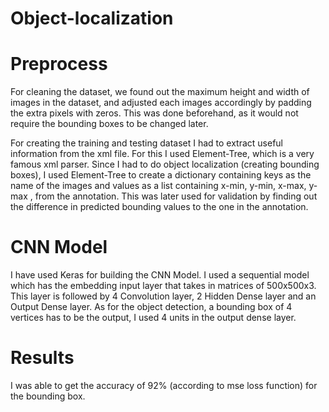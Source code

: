 # Object-localization



# Preprocess

For cleaning the dataset, we found out the maximum height and width of images
in the dataset, and adjusted each images accordingly by padding the extra pixels
with zeros. This was done beforehand, as it would not require the bounding boxes
to be changed later.

For creating the training and testing dataset I had to extract useful information
from the xml file. For this I used Element-Tree, which is a very famous xml parser.
Since I had to do object localization (creating bounding  boxes), I used Element-Tree
to create a dictionary containing keys as the name of the images and values as a list
containing x-min, y-min, x-max, y-max , from the annotation. This was later used for
validation by finding out the difference in predicted bounding values to the one in 
the annotation.



# CNN Model

I have used Keras for building the CNN Model. I used a sequential model which has
the embedding input layer that takes in matrices of 500x500x3. This layer is followed
by 4 Convolution layer, 2 Hidden Dense layer and an Output Dense layer. As for the 
object detection, a bounding box of 4 vertices has to be the output, I used 4 units
in the output dense layer.



# Results

I was able to get the accuracy of 92% (according to mse loss function) for the bounding box.
